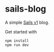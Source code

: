 # sails-blog

A simple [Sails v1](https://sailsjs.com) blog.

Get started with

```
npm install
npm run dev
```
